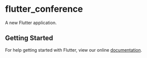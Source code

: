 # flutter_conference

A new Flutter application.

## Getting Started

For help getting started with Flutter, view our online
[documentation](https://flutter.io/).
